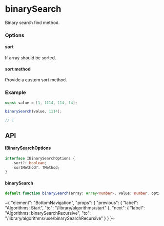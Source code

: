 
# binarySearch

Binary search find method.

### Options

#### sort

If array should be sorted.

#### sort method

Provide a custom sort method.

### Example

```ts
const value = [1, 1114, 114, 14];

binarySearch(value, 1114);

// 1
```

## API

#### IBinarySearchOptions

```ts
interface IBinarySearchOptions {
    sort?: boolean;
    sortMethod?: TMethod;
}
```

#### binarySearch

```ts
default function binarySearch(array: Array<number>, value: number, options?: IBinarySearchOptions): number;
```


~{
  "element": "BottomNavigation",
  "props": {
    "previous": {
      "label": "Algorithms: Start",
      "to": "/library/algorithms/start"
    },
    "next": {
      "label": "Algorithms: binarySearchRecursive",
      "to": "/library/algorithms/use/binarySearchRecursive"
    }
  }
}~
